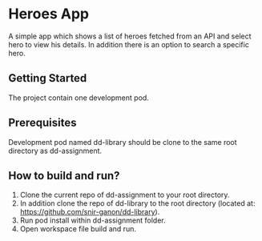 # Heroes App

A simple app which shows a list of heroes fetched from an API and select hero to view his details. In addition there is an option to search a specific hero.

## Getting Started
The project contain one development pod.

## Prerequisites
Development pod named dd-library should be clone to the same root directory as dd-assignment.

## How to build and run?
1. Clone the current repo of dd-assignment to your root directory.
2. In addition clone the repo of dd-library to the root directory (located at: https://github.com/snir-ganon/dd-library).
3. Run pod install within dd-assignment folder.
4. Open workspace file build and run.






